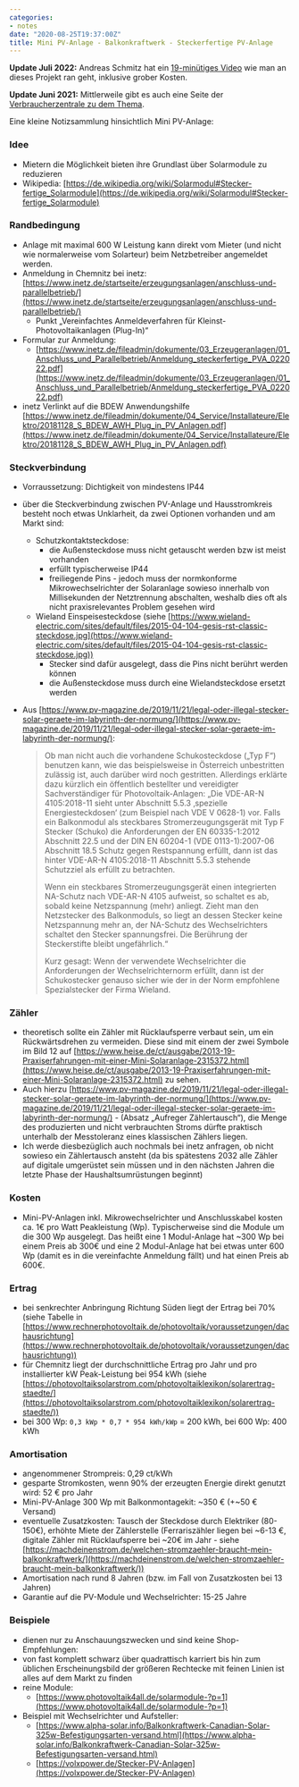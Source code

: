 ```yaml
---
categories:
- notes
date: "2020-08-25T19:37:00Z"
title: Mini PV-Anlage - Balkonkraftwerk - Steckerfertige PV-Anlage
---
```


**Update Juli 2022:** Andreas Schmitz hat ein [19-minütiges Video](https://www.youtube.com/watch?v=KmGLv12huHA) wie man an dieses Projekt ran geht, inklusive grober Kosten.

**Update Juni 2021:** Mittlerweile gibt es auch eine Seite der [Verbraucherzentrale zu dem Thema](https://www.verbraucherzentrale.de/wissen/energie/erneuerbare-energien/steckersolar-solarstrom-vom-balkon-direkt-in-die-steckdose-44715).

Eine kleine Notizsammlung hinsichtlich Mini PV-Anlage:

### Idee

* Mietern die Möglichkeit bieten ihre Grundlast über Solarmodule zu reduzieren
* Wikipedia: [https://de.wikipedia.org/wiki/Solarmodul#Stecker-fertige_Solarmodule](https://de.wikipedia.org/wiki/Solarmodul#Stecker-fertige_Solarmodule)

### Randbedingung

* Anlage mit maximal 600 W Leistung kann direkt vom Mieter (und nicht wie normalerweise vom Solarteur) beim Netzbetreiber angemeldet werden.
* Anmeldung in Chemnitz bei inetz: [https://www.inetz.de/startseite/erzeugungsanlagen/anschluss-und-parallelbetrieb/](https://www.inetz.de/startseite/erzeugungsanlagen/anschluss-und-parallelbetrieb/)
    * Punkt „Vereinfachtes Anmeldeverfahren für Kleinst-Photovoltaikanlagen (Plug-In)“
* Formular zur Anmeldung:
    * [https://www.inetz.de/fileadmin/dokumente/03_Erzeugeranlagen/01_Anschluss_und_Parallelbetrieb/Anmeldung_steckerfertige_PVA_022022.pdf](https://www.inetz.de/fileadmin/dokumente/03_Erzeugeranlagen/01_Anschluss_und_Parallelbetrieb/Anmeldung_steckerfertige_PVA_022022.pdf)
* inetz Verlinkt auf die BDEW Anwendungshilfe [https://www.inetz.de/fileadmin/dokumente/04_Service/Installateure/Elektro/20181128_S_BDEW_AWH_Plug_in_PV_Anlagen.pdf](https://www.inetz.de/fileadmin/dokumente/04_Service/Installateure/Elektro/20181128_S_BDEW_AWH_Plug_in_PV_Anlagen.pdf)

### Steckverbindung

* Vorraussetzung: Dichtigkeit von mindestens IP44
* über die Steckverbindung zwischen PV-Anlage und Hausstromkreis besteht noch etwas Unklarheit, da zwei Optionen vorhanden und am Markt sind:
    * Schutzkontaktsteckdose:
        * die Außensteckdose muss nicht getauscht werden bzw ist meist vorhanden
        * erfüllt typischerweise IP44
        * freiliegende Pins - jedoch muss der normkonforme Mikrowechselrichter der Solaranlage sowieso innerhalb von Millisekunden der Netztrennung abschalten, weshalb dies oft als nicht praxisrelevantes Problem gesehen wird
    * Wieland Einspeisesteckdose (siehe [https://www.wieland-electric.com/sites/default/files/2015-04-104-gesis-rst-classic-steckdose.jpg](https://www.wieland-electric.com/sites/default/files/2015-04-104-gesis-rst-classic-steckdose.jpg))
        * Stecker sind dafür ausgelegt, dass die Pins nicht berührt werden können
        * die Außensteckdose muss durch eine Wielandsteckdose ersetzt werden

* Aus [https://www.pv-magazine.de/2019/11/21/legal-oder-illegal-stecker-solar-geraete-im-labyrinth-der-normung/](https://www.pv-magazine.de/2019/11/21/legal-oder-illegal-stecker-solar-geraete-im-labyrinth-der-normung/):

    > Ob man nicht auch die vorhandene Schukosteckdose („Typ F“) benutzen kann, wie das beispielsweise in Österreich unbestritten zulässig ist, auch darüber wird noch gestritten. Allerdings erklärte dazu kürzlich ein öffentlich bestellter und vereidigter Sachverständiger für Photovoltaik-Anlagen:
    > „Die VDE-AR-N 4105:2018-11 sieht unter Abschnitt 5.5.3 ‚spezielle Energiesteckdosen‘ (zum Beispiel nach VDE V 0628-1) vor. Falls ein Balkonmodul als steckbares Stromerzeugungsgerät mit Typ F Stecker (Schuko) die Anforderungen der EN 60335-1:2012 Abschnitt 22.5 und der DIN EN 60204-1 (VDE 0113-1):2007-06 Abschnitt 18.5 Schutz gegen Restspannung erfüllt, dann ist das hinter VDE-AR-N 4105:2018-11 Abschnitt 5.5.3 stehende Schutzziel als erfüllt zu betrachten.
    >
    > Wenn ein steckbares Stromerzeugungsgerät einen integrierten NA-Schutz nach VDE-AR-N 4105 aufweist, so schaltet es ab, sobald keine Netzspannung (mehr) anliegt. Zieht man den Netzstecker des Balkonmoduls, so liegt an dessen Stecker keine Netzspannung mehr an, der NA-Schutz des Wechselrichters schaltet den Stecker spannungsfrei. Die Berührung der Steckerstifte bleibt ungefährlich.“
    >
    > Kurz gesagt: Wenn der verwendete Wechselrichter die Anforderungen der Wechselrichternorm erfüllt, dann ist der Schukostecker genauso sicher wie der in der Norm empfohlene Spezialstecker der Firma Wieland.

### Zähler

* theoretisch sollte ein Zähler mit Rücklaufsperre verbaut sein, um ein Rückwärtsdrehen zu vermeiden. Diese sind mit einem der zwei Symbole im Bild 12 auf [https://www.heise.de/ct/ausgabe/2013-19-Praxiserfahrungen-mit-einer-Mini-Solaranlage-2315372.html](https://www.heise.de/ct/ausgabe/2013-19-Praxiserfahrungen-mit-einer-Mini-Solaranlage-2315372.html) zu sehen.
* Auch hierzu  [https://www.pv-magazine.de/2019/11/21/legal-oder-illegal-stecker-solar-geraete-im-labyrinth-der-normung/](https://www.pv-magazine.de/2019/11/21/legal-oder-illegal-stecker-solar-geraete-im-labyrinth-der-normung/)  - (Absatz „Aufreger Zählertausch“), die Menge des produzierten und nicht verbrauchten Stroms dürfte praktisch unterhalb der Messtoleranz eines klassischen Zählers liegen.
* Ich werde diesbezüglich auch nochmals bei inetz anfragen, ob nicht sowieso ein Zählertausch ansteht (da bis spätestens 2032 alle Zähler auf digitale umgerüstet sein müssen und in den nächsten Jahren die letzte Phase der Haushaltsumrüstungen beginnt)

### Kosten

* Mini-PV-Anlagen inkl. Mikrowechselrichter und Anschlusskabel kosten ca. 1€ pro Watt Peakleistung (Wp). Typischerweise sind die Module um die 300 Wp ausgelegt. Das heißt eine 1 Modul-Anlage hat ~300 Wp bei einem Preis ab 300€ und eine 2 Modul-Anlage hat bei etwas unter 600 Wp (damit es in die vereinfachte Anmeldung fällt) und hat einen Preis ab 600€.

### Ertrag

* bei senkrechter Anbringung Richtung Süden liegt der Ertrag bei 70% (siehe Tabelle in [https://www.rechnerphotovoltaik.de/photovoltaik/voraussetzungen/dachausrichtung](https://www.rechnerphotovoltaik.de/photovoltaik/voraussetzungen/dachausrichtung))
* für Chemnitz liegt der durchschnittliche Ertrag pro Jahr und pro installierter kW Peak-Leistung bei 954 kWh (siehe [https://photovoltaiksolarstrom.com/photovoltaiklexikon/solarertrag-staedte/](https://photovoltaiksolarstrom.com/photovoltaiklexikon/solarertrag-staedte/))
* bei 300 Wp: `0,3 kWp * 0,7 * 954 kWh/kWp` = 200 kWh, bei 600 Wp: 400 kWh

### Amortisation

* angenommener Strompreis: 0,29 ct/kWh
* gesparte Stromkosten, wenn 90% der erzeugten Energie direkt genutzt wird: 52 € pro Jahr
* Mini-PV-Anlage 300 Wp mit Balkonmontagekit: ~350 € (+~50 € Versand)
* eventuelle Zusatzkosten: Tausch der Steckdose durch Elektriker (80-150€), erhöhte Miete der Zählerstelle (Ferrariszähler liegen bei ~6-13 €, digitale Zähler mit Rücklaufsperre bei ~20€ im Jahr - siehe [https://machdeinenstrom.de/welchen-stromzaehler-braucht-mein-balkonkraftwerk/](https://machdeinenstrom.de/welchen-stromzaehler-braucht-mein-balkonkraftwerk/))
* Amortisation nach rund 8 Jahren (bzw. im Fall von Zusatzkosten bei 13 Jahren)
* Garantie auf die PV-Module und Wechselrichter: 15-25 Jahre

### Beispiele

* dienen nur zu Anschauungszwecken und sind keine Shop-Empfehlungen:
* von fast komplett schwarz über quadrattisch karriert bis hin zum üblichen Erscheinungsbild der größeren Rechtecke mit feinen Linien ist alles auf dem Markt zu finden
* reine Module:
    * [https://www.photovoltaik4all.de/solarmodule-?p=1](https://www.photovoltaik4all.de/solarmodule-?p=1)
* Beispiel mit Wechselrichter und Aufsteller:
    * [https://www.alpha-solar.info/Balkonkraftwerk-Canadian-Solar-325w-Befestigungsarten-versand.html](https://www.alpha-solar.info/Balkonkraftwerk-Canadian-Solar-325w-Befestigungsarten-versand.html)
    * [https://volxpower.de/Stecker-PV-Anlagen](https://volxpower.de/Stecker-PV-Anlagen)


